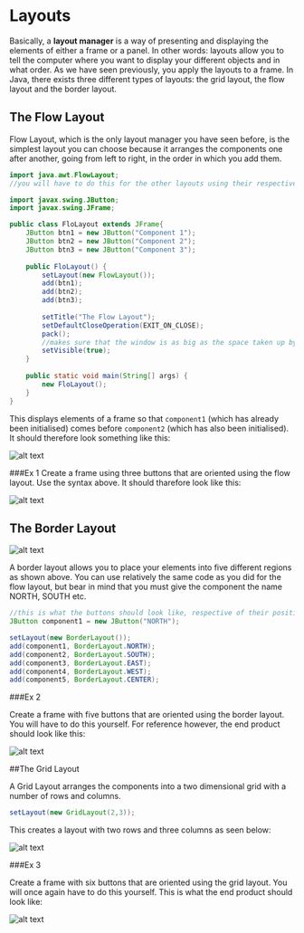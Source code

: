 Layouts
===

Basically, a **layout manager** is a way of presenting and displaying the elements of either a frame or a panel. In other words: layouts allow you to tell the computer where you want to display your different objects and in what order. As we have seen previously, you  apply the layouts to a frame. In Java, there exists three different types of layouts: the grid layout, the flow layout and the border layout.

## The Flow Layout

Flow Layout, which is the only layout manager you have seen before, is the simplest layout you can choose because it arranges the components one after another, going from left to right, in the order in which you add them.

```java
import java.awt.FlowLayout;
//you will have to do this for the other layouts using their respective imports

import javax.swing.JButton;
import javax.swing.JFrame;

public class FloLayout extends JFrame{
	JButton btn1 = new JButton("Component 1");
	JButton btn2 = new JButton("Component 2");
	JButton btn3 = new JButton("Component 3");
	
	public FloLayout() {
		setLayout(new FlowLayout());
		add(btn1);
		add(btn2);
		add(btn3);
		
		setTitle("The Flow Layout");
		setDefaultCloseOperation(EXIT_ON_CLOSE);
		pack();
		//makes sure that the window is as big as the space taken up by the buttons 
		setVisible(true);
	}
	
	public static void main(String[] args) {
		new FloLayout();
	}
}

```
This displays elements of a frame so that `component1` (which has already been initialised) comes before `component2` (which has also been initialised). It should therefore look something like this:

![alt text](https://github.com/HashanP/cadmus/raw/master/src/Images/flow_layout.png "The flow layout")

###Ex 1
Create a frame using three buttons that are oriented using the flow layout. Use the syntax above. It should tharefore look like this:

![alt text](https://github.com/HashanP/cadmus/raw/master/src/Images/the_flow_layout.png "The flow layout in Java")

## The Border Layout

![alt text](https://github.com/HashanP/cadmus/raw/master/src/Images/border_layout.png "The border layout")

A border layout allows you to place your elements into five different regions as shown above. You can use relatively the same code as you did for the flow layout, but bear in mind that you must give the component the name NORTH, SOUTH etc.  
```java
//this is what the buttons should look like, respective of their positions
JButton component1 = new JButton("NORTH");

setLayout(new BorderLayout());
add(component1, BorderLayout.NORTH);
add(component2, BorderLayout.SOUTH);
add(component3, BorderLayout.EAST);
add(component4, BorderLayout.WEST);
add(component5, BorderLayout.CENTER);
```

###Ex 2

Create a frame with five buttons that are oriented using the border layout. You will have to do this yourself. For reference however, the end product should look like this:

![alt text](https://github.com/HashanP/cadmus/raw/master/src/Images/the_border_layout.png "The border layout in Java")

##The Grid Layout

A Grid Layout arranges the components into a two dimensional grid with a number of rows and columns.

```java
setLayout(new GridLayout(2,3));
```
This creates a layout with two rows and three columns as seen below:

![alt text](https://github.com/HashanP/cadmus/raw/master/src/Images/grid_layout.png "The grid layout")

###Ex 3

Create a frame with six buttons that are oriented using the grid layout. You will once again have to do this yourself. This is what the end product should look like:

![alt text](https://github.com/HashanP/cadmus/raw/master/src/Images/the_grid_layout.png "The grid layout in Java")
